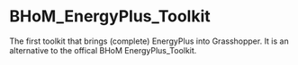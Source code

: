 # BHoM_EnergyPlus_Toolkit
 The first toolkit that brings (complete) EnergyPlus into Grasshopper.  It is an alternative to the offical BHoM EnergyPlus_Toolkit.
